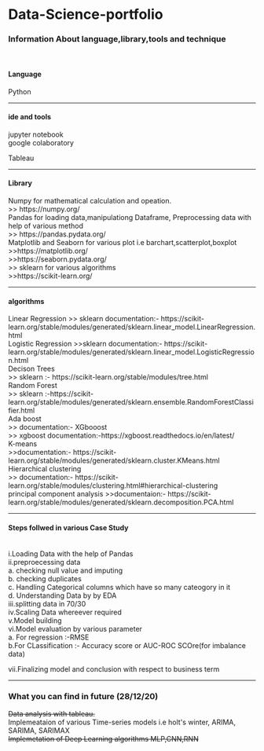 # Data-Science-portfolio
<h3>Information About language,library,tools and technique </h3> <br>

<h4>Language</h4> Python <br>
<hr>
<h4>ide and tools</h4>
jupyter notebook <br>
google colaboratory<br>

Tableau<br>
<hr>
<h4>Library</h4> 
Numpy for mathematical calculation and opeation. <br>
>> https://numpy.org/ <br> 
Pandas for loading data,manipulationg Dataframe, Preprocessing data with help of various method <br>
>> https://pandas.pydata.org/ <br>
Matplotlib and Seaborn for various plot i.e barchart,scatterplot,boxplot <br>
>>https://matplotlib.org/ <br>
>>https://seaborn.pydata.org/ <br>
>> sklearn for various algorithms <br>
>>https://scikit-learn.org/
<hr>
<h4> algorithms </h4>
Linear Regression 
>> sklearn documentation:- https://scikit-learn.org/stable/modules/generated/sklearn.linear_model.LinearRegression.html <br>
Logistic Regression
>>sklearn documentation:- https://scikit-learn.org/stable/modules/generated/sklearn.linear_model.LogisticRegression.html <br>
Decison Trees  <br>
>> sklearn :- https://scikit-learn.org/stable/modules/tree.html <br>
Random Forest <br>
>> sklearn :-https://scikit-learn.org/stable/modules/generated/sklearn.ensemble.RandomForestClassifier.html <br>
Ada boost <br>
>> documentation:-
XGbooost <br>
>> xgboost documentation:-https://xgboost.readthedocs.io/en/latest/ <br>
K-means <br>
>>documentation:- https://scikit-learn.org/stable/modules/generated/sklearn.cluster.KMeans.html <br>
Hierarchical clustering <br>
>> documentation:- https://scikit-learn.org/stable/modules/clustering.html#hierarchical-clustering <br>
principal component analysis
>>documentaion:- https://scikit-learn.org/stable/modules/generated/sklearn.decomposition.PCA.html
<hr>            

<h4>Steps follwed in various Case Study </h4>  <br>
i.Loading Data with the  help of Pandas <br>
ii.preproecessing data <br>
    a. checking null value and imputing <br>
    b. checking duplicates <br>
    c. Handling Categorical columns which have so many cateogory in it <br>
    d. Understanding Data by by EDA <br>
 iii.splitting data in 70/30 <br>
 iv.Scaling Data whereever required <br>
 v.Model building <br>
 vi.Model evaluation by various parameter <br> 
    a. For regression :-RMSE <br>
    b.For CLassification :- Accuracy score or AUC-ROC SCOre(for imbalance data) <br>
 
 vii.Finalizing model and conclusion with respect to business term <br>
 <hr>
 
<h3> What you can find in future (28/12/20) </h3>
<s>Data analysis with tableau.</s><br>
Implemeataion of various Time-series models i.e holt's winter, ARIMA, SARIMA, SARIMAX <br>
<s>Implemetation of Deep Learning algorithms MLP,CNN,RNN<s> <br>

 
